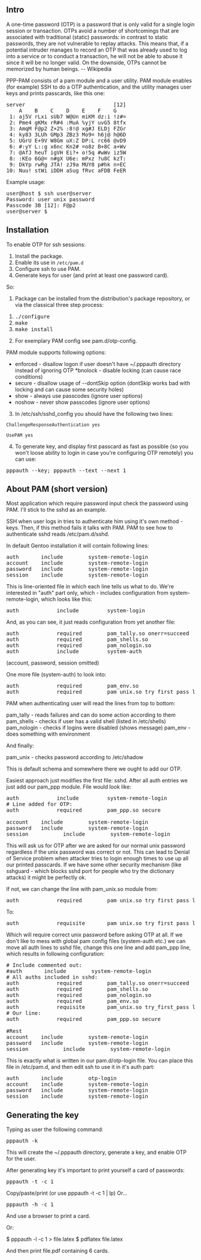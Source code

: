 ## Intro ##

A one-time password (OTP) is a password that is only valid for a single login session or transaction. OTPs avoid a number of shortcomings that are associated with traditional (static) passwords: in contrast to static passwords, they are not vulnerable to replay attacks. This means that, if a potential intruder manages to record an OTP that was already used to log into a service or to conduct a transaction, he will not be able to abuse it since it will be no longer valid. On the downside, OTPs cannot be memorized by human beings. -- Wikipedia

PPP-PAM consists of a pam module and a user utility. PAM module enables (for example) SSH to do a OTP authentication, and the utility manages user keys and prints passcards, like this one:

<pre>
server                            [12]
    A    B    C    D    E    F    G
 1: aj5V rLxi sUb7 W@Un miKM dz:i !z#=
 2: Pme4 gKMx rR#4 :MuA %yjY uvG5 8tfx
 3: AmqM F@p2 Z+2% :8!@ xg#J ELDj FZGr
 4: ky83 3LUh GMp3 ZBz3 Mo9= h6j@ h@6D
 5: UGrU E+9V W8Gm uX:Z DP:L rc66 @vD9
 6: #:yY L::g x6nc Kn2# =o8z B+8C a+Wv
 7: @AfJ heuT igVH Ei?+ o!5q #wWv iz5W
 8: :KEo 6G@= n#gX U6e: mPxz ?u8C kzT:
 9: DkYp rwRg JTA! zJ9a MUY8 p#hk n=EC
10: Nuu! stWi iDDH aSug fRvc aFDB FeER
</pre>

Example usage:

<pre>
user@host $ ssh user@server
Password: user unix password
Passcode 3B [12]: F@p2
user@server $
</pre>

## Installation ##

To enable OTP for ssh sessions:

1. Install the package.
2. Enable its use in `/etc/pam.d`
3. Configure ssh to use PAM.
4. Generate keys for user (and print at least one password card).

So:

1) Package can be installed from the distribution's package repository, or via the classical three step process:

 1. <kbd>./configure</kbd>
 2. <kbd>make</kbd>
 3. <kbd>make install</kbd>

2) For exemplary PAM config see pam.d/otp-config.

PAM module supports following options:

* enforced - disallow logon if user doesn't have ~/.pppauth directory instead of ignoring OTP
*bnolock    - disable locking (can cause race conditions)
* secure     - disallow usage of --dontSkip option (dontSkip works bad with locking and can cause some security holes)
* show       - always use passcodes (ignore user options)
* noshow   - never show passcodes (ignore user options)

3) In /etc/ssh/sshd_config you should have the following two lines:

<code>ChallengeResponseAuthentication yes</code>

<code>UsePAM yes</code>

4) To generate key, and display first passcard as fast as possible (so you won't loose ability to login in case you're configuring OTP remotely) you can use:

<kbd>pppauth --key; pppauth --text --next 1</kbd>

## About PAM (short version) ##

Most application which require password input check the password using PAM. I'll stick to the sshd as an example.

SSH when user logs in tries to authenticate him using it's own method - keys. Then, if this method fails it talks with PAM. PAM to see how to authenticate sshd reads /etc/pam.d/sshd.

In default Gentoo installation it will contain following lines:

<pre>
auth       include        system-remote-login
account    include        system-remote-login
password   include        system-remote-login
session    include        system-remote-login
</pre>

This is line-oriented file in which each line tells us what to do. We're interested in "auth" part only, which - includes configuration from system-remote-login, which looks like this:

<pre>auth            include         system-login</pre>

And, as you can see, it just reads configuration from yet another file:

<pre>
auth            required        pam_tally.so onerr=succeed
auth            required        pam_shells.so
auth            required        pam_nologin.so
auth            include         system-auth
</pre>

(account, password, session omitted)

One more file (system-auth) to look into:

<pre>
auth            required        pam_env.so
auth            required        pam_unix.so try_first_pass likeauth nullok
</pre>

PAM when authenticating user will read the lines from top to bottom:

pam_tally - reads failures and can do some action according to them
pam_shells - checks if user has a valid shell (listed in /etc/shells)
pam_nologin - checks if logins were disabled (shows message)
pam_env - does something with environment

And finally:

pam_unix - checks password according to /etc/shadow

This is default schema and somewhere there we ought to add our OTP.

Easiest approach just modifies the first file: sshd. After all auth entries we just add our pam_ppp module. File would look like:

<pre>
auth            include         system-remote-login
# Line added for OTP:
auth            required        pam_ppp.so secure

account    include        system-remote-login
password   include        system-remote-login
session           include        system-remote-login
</pre>

This will ask us for OTP after we are asked for our normal unix password regardless if the unix password was correct or not. This can lead to Denial of Service problem when attacker tries to login enough times to use up all our printed passcards. If we have some other security mechanism (like sshguard - which blocks sshd port for people who try the dictionary attacks) it might be perfectly ok.

If not, we can change the line with pam_unix.so module from:

<pre>auth            required        pam_unix.so try_first_pass likeauth nullok</pre>

To:

<pre>auth            requisite       pam_unix.so try_first_pass likeauth nullok</pre>

Which will require correct unix password before asking OTP at all. If we don't like to mess with global pam config files (system-auth etc.) we can move all auth lines to sshd file, change this one line and add  pam_ppp line, which results in following configuration:

<pre>
# Include commented out:
#auth       include        system-remote-login
# All auths included in sshd:
auth            required        pam_tally.so onerr=succeed
auth            required        pam_shells.so
auth            required        pam_nologin.so
auth            required        pam_env.so
auth            requisite       pam_unix.so try_first_pass likeauth nullok
# Our line:
auth            required        pam_ppp.so secure

#Rest
account    include        system-remote-login
password   include        system-remote-login
session           include        system-remote-login
</pre>

This is exactly what is written in our pam.d/otp-login file. You can place this file in /etc/pam.d, and then edit ssh to use it in it's auth part:

<pre>
auth       include        otp-login
account    include        system-remote-login
password   include        system-remote-login
session    include        system-remote-login
</pre>

## Generating the key ##

Typing as user the following command:

<kbd>pppauth -k </kbd>

This will create the ~/.pppauth directory, generate a key, and enable OTP for the user.

After generating key it's important to print yourself a card of passwords:

<kbd>pppauth -t -c 1</kbd>

Copy/paste/print (or use pppauth -t -c 1 | lp) Or...

<kbd>pppauth -h -c 1</kbd>

And use a browser to print a card.

Or:

$ pppauth -l -c 1 > file.latex
$ pdflatex file.latex

And then print file.pdf containing 6 cards.